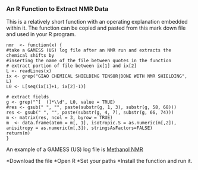 ### An R Function to Extract NMR Data

This is a relatively short function with an operating explanation embedded within it.  The function can be copied and pasted from this mark down file and used in your R program.


```{r}
nmr  <- function(x) {
#take a GAMESS (US) log file after an NMR run and extracts the chemical shifts by
#inserting the name of the file between quotes in the function
# extract portion of file between ix[1] and ix[2]
L <- readLines(x)
ix <- grep("GIAO CHEMICAL SHIELDING TENSOR|DONE WITH NMR SHIELDING", L)
L0 <- L[seq(ix[1]+1, ix[2]-1)]

# extract fields
g <- grep("^[  (]*\\d", L0, value = TRUE)
#res <- gsub(" ", "", paste(substr(g, 1, 3), substr(g, 58, 68)))
res <- gsub(" ", "", paste(substr(g, 4, 7), substr(g, 66, 74)))
m <- matrix(res, ncol = 3, byrow = TRUE)
m  <- data.frame(atom = m[, 1], isotropic.S = as.numeric(m[,2]), anisitropy = as.numeric(m[,3]), stringsAsFactors=FALSE)
return(m)
}
```
An example of a GAMESS (US) log file is [Methanol NMR](http://figshare.com/articles/Methanol_NMR/1262213)

*Download the file 
*Open R
*Set your paths
*Install the function and run it.
